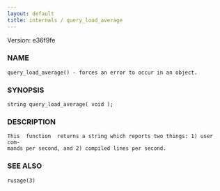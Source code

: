 ```yaml
---
layout: default
title: internals / query_load_average
---
```


Version: e36f9fe




### NAME
    query_load_average() - forces an error to occur in an object.


### SYNOPSIS
    string query_load_average( void );


### DESCRIPTION
    This  function  returns a string which reports two things: 1) user com‐
    mands per second, and 2) compiled lines per second.


### SEE ALSO
    rusage(3)



